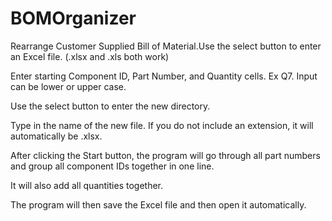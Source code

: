 # BOMOrganizer
Rearrange Customer Supplied Bill of Material.Use the select button to enter an Excel file. (.xlsx and .xls both work)

Enter starting Component ID, Part Number, and Quantity cells. Ex Q7. Input can be lower or upper case.

Use the select button to enter the new directory.

Type in the name of the new file. If you do not include an extension, it will automatically be .xlsx.

After clicking the Start button, the program will go through all part numbers and group all component IDs together in one line.

It will also add all quantities together.

The program will then save the Excel file and then open it automatically.

